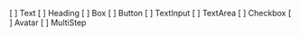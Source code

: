 [ ] Text
[ ] Heading
[ ] Box
[ ] Button
[ ] TextInput
[ ] TextArea
[ ] Checkbox
[ ] Avatar
[ ] MultiStep